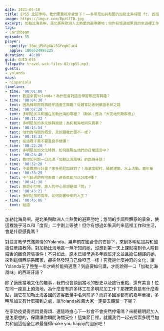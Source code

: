 ```yaml
---
date: 2021-06-10
title: EP55 比起準時，我們更重視享受當下！——多明尼加共和國的加勒比海時間 ft. 西班牙語與華語教師 Yolanda
image: https://imgur.com/BpzSlTD.jpg
excerpt: 加勒比海島嶼，是北美與歐洲人士熱愛的避寒勝地；但你有想過如果真的來這裡工作和生活，會是什麼感覺嗎？Yolanda在國合會的安排下來到多明尼加共和國擔任華語教師，沒想到第一天上課就碰到令人瞠目結舌的離奇誇張事件！除了適應當地文化的趣事，我們也會談到當地的歷史以及旅行重點，還有美食。一起來探索這個全世界最懂得make you happy的國家吧！
tags:
- Caribbean
episode: 55
player:
  spotify: 3BmijPhRgXWlSGYegWJuc4
  apple: 1000524986225
duration: '48:00'
guid: GUID-055
filepath: travel-wok-files-02/ep55.mp3
guests:
- yolanda
maps:
- hispaniola
timeline:
- time: '00:01:00 '
  text: 歡迎來賓Yolanda！為什麼會對語言學習那麼有興趣？
- time: '00:04:30 '
  text: 因為棒球而對西班牙語產生興趣？從體育記者到華語老師之路
- time: '00:07:28 '
  text: 多明尼加共和國在加勒比海的哪裡？（勘誤：應為「大安地列斯群島」）
- time: '00:11:22 '
  text: 多明尼加的多元族群面貌；為何和海地同床異夢？
- time: '00:14:54 '
  text: 他們對時間的概念，真的跟我們很不一樣？
- time: '00:18:33 '
  text: 在這裡千萬不要溫良恭儉讓！
- time: '00:22:20 '
  text: 多明尼加的文化特質，如何展現在他們的日常語言中？
- time: '00:26:40 '
  text: 教你如何說一口充滿「加勒比海風味」的西班牙語！
- time: '00:32:20 '
  text: 不愛做旅行計畫？來多明尼加就對了！海濱度假村、殖民建築、水上活動、嘉年華
- time: '00:38:25 '
  text: 不可錯過的在地美食！連香蕉都可以分成4種？
- time: '00:41:30 '
  text: 旅遊小叮嚀，旅人的中心思想是個「問」？
- time: '00:43:21 '
  text: 多明尼加的兩年，如何影響後來的人生？
- time: '00:46:06 '
  text: 結語
---
```


加勒比海島嶼，是北美與歐洲人士熱愛的避寒勝地；悠閒的步調與愜意的景象，使這裡幾乎可以和「度假」二字劃上等號！但你有想過如果真的來這裡工作和生活，會是什麼感覺嗎？

對語言教學充滿熱情的Yolanda，幾年前在國合會的安排下，來到多明尼加共和國擔任華語教師。對加勒比海地區一無所知的她，沒想到第一天上課就碰到令人瞠目結舌的離奇誇張事件！不只如此，原本已經學過多年西班牙文並且擔任翻譯的她，來到這個西語系國家，卻突然發現自己像啞巴一樣！究竟是什麼神奇的文化，讓Yolanda花了整整一年才終於能夠適應？到底要如何講，才能說得一口「加勒比海風味」的西班牙語？

除了適應當地文化的趣事，我們也會談到當地的歷史以及旅行重點，還有美食！位在同一座島上的海地，為什麼會有許多移工在多明尼加工作？那裡究竟是有什麼看點，讓它在加勒比海各國的遊客數量中名列前茅？而許多國家都有的嘉年華裡，多明尼加又有什麼獨到之處，讓Yolanda推薦大家一定要去體驗一下呢？

在家防疫覺得苦悶覺得煩、還隨時擔心下一秒會不會突然停電嗎？來聽聽明尼加人是怎麼想的，保證讓你瞬間海闊天空！這集節目裡，就讓我們一起去探索多明尼加共和國這個全世界最懂得make you happy的國家吧！

